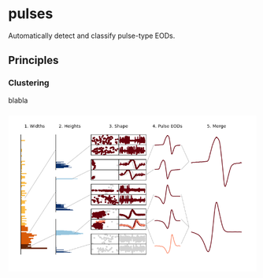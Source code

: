 ﻿# pulses
Automatically detect and classify pulse-type EODs.

## Principles

### Clustering
blabla
### 
![lkj](img/clustering.PNG)